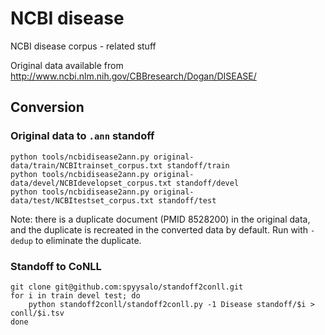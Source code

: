 # NCBI disease

NCBI disease corpus - related stuff

Original data available from
<http://www.ncbi.nlm.nih.gov/CBBresearch/Dogan/DISEASE/>

## Conversion

### Original data to `.ann` standoff

    python tools/ncbidisease2ann.py original-data/train/NCBItrainset_corpus.txt standoff/train
    python tools/ncbidisease2ann.py original-data/devel/NCBIdevelopset_corpus.txt standoff/devel
    python tools/ncbidisease2ann.py original-data/test/NCBItestset_corpus.txt standoff/test

Note: there is a duplicate document (PMID 8528200) in the original
data, and the duplicate is recreated in the converted data by default.
Run with `-dedup` to eliminate the duplicate.

### Standoff to CoNLL

    git clone git@github.com:spyysalo/standoff2conll.git
    for i in train devel test; do
        python standoff2conll/standoff2conll.py -1 Disease standoff/$i > conll/$i.tsv
    done
